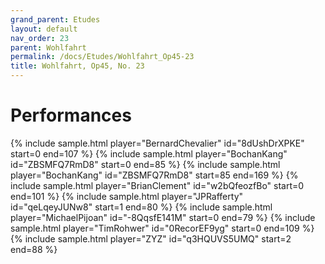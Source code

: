 ```yaml
---
grand_parent: Etudes
layout: default
nav_order: 23
parent: Wohlfahrt
permalink: /docs/Etudes/Wohlfahrt_Op45-23
title: Wohlfahrt, Op45, No. 23
---
```

# Performances
<div class="sample-container">
    {% include sample.html player="BernardChevalier" id="8dUshDrXPKE" start=0 end=107 %}
    {% include sample.html player="BochanKang" id="ZBSMFQ7RmD8" start=0 end=85 %}
    {% include sample.html player="BochanKang" id="ZBSMFQ7RmD8" start=85 end=169 %}
    {% include sample.html player="BrianClement" id="w2bQfeozfBo" start=0 end=101 %}
    {% include sample.html player="JPRafferty" id="qeLqeyJUNw8" start=1 end=80 %}
    {% include sample.html player="MichaelPijoan" id="-8QqsfE141M" start=0 end=79 %}
    {% include sample.html player="TimRohwer" id="0RecorEF9yg" start=0 end=109 %}
    {% include sample.html player="ZYZ" id="q3HQUVS5UMQ" start=2 end=88 %}
</div>
